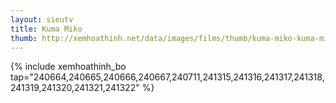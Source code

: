 ```yaml
---
layout: sieutv
title: Kuma Miko
thumb: http://xemhoathinh.net/data/images/films/thumb/kuma-miko-kuma-miko-2016.jpg
---
```

{% include xemhoathinh_bo tap="240664,240665,240666,240667,240711,241315,241316,241317,241318,241319,241320,241321,241322" %} 
